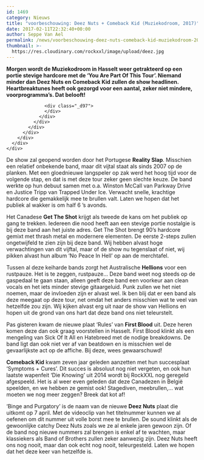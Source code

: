 ```yaml
---
id: 1469
category: Nieuws
title: "voorbeschouwing: Deez Nuts + Comeback Kid (Muziekodroom, 2017)"
date: 2017-02-11T22:32:40+00:00
author: Seppe Van Ael
permalink: /news/voorbeschouwing-deez-nuts-comeback-kid-muziekodroom-2017/
thumbnail: >-
  https://res.cloudinary.com/rockxxl/image/upload/deez.jpg
---
```

<div class="_4tdt _ua0">
</div>

<div class="_4tdt _ua1">
  <div class="_ua2">
    <div class="_4tdv">
      <div class="_5wd4 _1nc7 direction_ltr">
        <div class="_h8t">
          <div class="_5wd9">
            <div class="_5wde _n4o">
              <div class="_5w1r _3_om _5wdf">
                <div class="_4gx_">
                  <div class="_d97">
                    <strong><span class="_5yl5">Morgen wordt de Muziekodroom in Hasselt weer getrakteerd op een portie stevige hardcore met de ‘You Are Part Of This Tour’. Niemand minder dan Deez Nuts en Comeback Kid zullen de show headlinen. Heartbreaktunes heeft ook gezorgd voor een aantal, zeker niet mindere, voorprogramma’s. Dat belooft!</span></strong>
                  </div>
                  
                  <div class="_d97">
                  </div>
                </div>
              </div>
            </div>
          </div>
        </div>
      </div>
    </div>
  </div>
</div>

De show zal geopend worden door het Portugese **Reality Slap**. Misschien een relatief onbekende band, maar dit vijtal staat als sinds 2007 op de planken. Met een gloednieuwe langspeler op zak werd het hoog tijd voor de volgende stap, en dat is met deze tour zeker geen slechte keuze. De band werkte op hun debuut samen met o.a. Winston McCall van Parkway Drive en Justice Tripp van Trapped Under Ice. Verwacht snelle, krachtige hardcore die gemakkelijk mee te brullen valt. Laten we hopen dat het publiek al wakker is om half 6 ’s avonds.



Het Canadese **Get The Shot** krijgt als tweede de kans om het publiek op gang te trekken. Iedereen die nood heeft aan een stevige portie nostalgie is bij deze band aan het juiste adres. Get The Shot brengt 90’s hardcore gemixt met thrash metal en modernere elementen. De eerste 2-steps zullen ongetwijfeld te zien zijn bij deze band. Wij hebben alvast hoge verwachtingen van dit vijftal, maar of de show nu tegenslaat of niet, wij pikken alvast hun album ‘No Peace In Hell’ op aan de merchtafel.



Tussen al deze keiharde bands zorgt het Australische **Hellions** voor een rustpauze. Het is te zeggen, rustpauze… Deze band weet nog steeds op de gaspedaal te gaan staan, alleen geeft deze band een voorkeur aan clean vocals en het iets minder stevige gitaargeluid. Punk zullen we het niet noemen, maar de invloeden zijn er alvast wel. Ik ben blij dat er een band als deze meegaat op deze tour, net omdat het anders misschien wat te veel van hetzelfde zou zijn. Wij kijken alvast erg uit naar de show van Hellions en hopen uit de grond van ons hart dat deze band ons niet teleurstelt.



Pas gisteren kwam de nieuwe plaat ‘Rules’ van **First Blood** uit. Deze heren komen deze dan ook graag voorstellen in Hasselt. First Blood klinkt als een mengeling van Sick Of It All en Hatebreed met de nodige breakdowns. De band ligt dan ook niet ver af van beatdown en is misschien wel de gevaarlijkste act op de affiche. Bij deze, wees gewaarschuwd!



**Comeback Kid** kwam zeven jaar geleden aanzetten met hun succesplaat ‘Symptoms + Cures’. Dit succes is absoluut nog niet vergeten, en ook hun laatste wapenfeit ‘Die Knowing’ uit 2014 wordt bij RockXXL nog geregeld afgespeeld. Het is al weer even geleden dat deze Canadezen in België speelden, en we hebben ze gemist ook! Stagediven, meebrullen,… wat moeten we nog meer zeggen? Breek dat kot af!



‘Binge and Purgatory’ is de naam van de nieuwe **Deez Nuts** plaat die uitkomt op 7 april. Met de videoclip van het titelnummer kunnen we al oefenen om dit nummer uit volle borst mee te brullen. De sound klinkt als de gewoonlijke catchy Deez Nuts zoals we ze al enkele jaren gewoon zijn. Of de band nog nieuwe nummers zal brengen is enkel af te wachten, maar klassiekers als Band of Brothers zullen zeker aanwezig zijn. Deez Nuts heeft ons nog nooit, maar dan ook echt nog nooit, teleurgesteld. Laten we hopen dat het deze keer van hetzelfde is.


